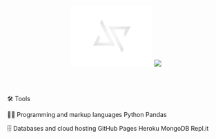 <p align="center">
   <img src="https://github.com/JotaP07/JotaP07/blob/master/logoAtt.png" width="190" > 
   <a href="https://github.com/DenverCoder1/readme-typing-svg">
    <img src="https://readme-typing-svg.herokuapp.com?font=Cairo+Play&color=D3D3D3&size=50&center=true&vCenter=true&width=900&height=100&lines=-+Привет!+-;-+Меня зовут Кирилл+-;-+И я занимаюсь анализом данных+-;-+Учусь с.утками+-">
  </a>
</p>
<p align="center">
 
</a>
</p>

<br><br>

<p align="center">


🛠️ Tools

👨‍💻 Programming and markup languages
Python Pandas

🗄️ Databases and cloud hosting
GitHub Pages Heroku MongoDB Repl.it
